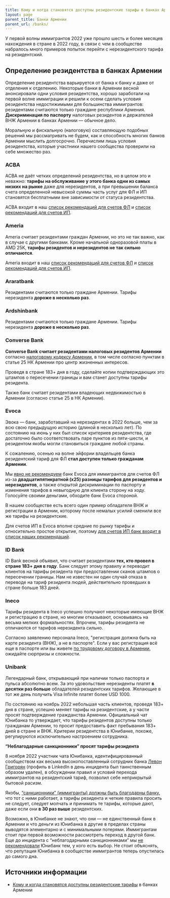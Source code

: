 ```yaml
---
title: Кому и когда становятся доступны резидентские тарифы в банках Армении
layout: page
parent_title: Банки Армении
parent_url: /banks/
---
```


У первой волны иммигрантов 2022 уже прошло шесть и более месяцев нахождения в стране в 2022 году, в связи с чем в сообществе набралось много примеров попыток перейти с нерезидентского тарифа на резидентский.

## Определение резидентства в банках Армении

Определение резидентства варьируется от банка к банку и даже от отделения к отделению. Некоторые банки в Армении весной анонсировали одни условия резидентства, хорошо заработали на первой волне иммиграции и решили к осени сделать условия резидентства недостижимыми для большинства иммигрантов: резидентами считаются только граждане республики Армения. **Дискриминация по паспорту** налоговых резидентов и держателей ВНЖ Армении в банках Армении — обычное дело.

Моральную и фискальную (налоговую) составляющую подобных решений мы рассматривать не будем, как и способность многих банков Армении мыслить долгосрочно. Перечислим лишь условия резидентства, которые участники нашего сообщества проверили на себе множество раз.

### ACBA

ACBA не даёт четких определений резидентства, но в целом это и неважно: **тарифы на обслуживание у этого банка одни из самых низких на рынке** даже для нерезидентов, а при превышении баланса счета определенной невысокой суммы часть услуг для ФЛ и ИП становятся бесплатными вне зависимости от статуса резидентства.

ACBA входит в наш [список рекомендаций для счетов ФЛ](best-fl.md) и [список рекомендаций для счетов ИП](best-ip.md).

### Ameria

Ameria считает резидентами граждан Армении, но это не так важно, как в случае с другими банками. Кроме начальной одноразовой платы в AMD 25K, **тарифы резидентов и нерезидентов не так сильно отличаются**.

Ameria входит в наш [список рекомендаций для счетов ФЛ](best-fl.md) и [список рекомендаций для счетов ИП](best-ip.md).

### Araratbank

Резидентами считаются только граждане Армении. Тарифы нерезидента **дороже в несколько раз**.

### Ardshinbank

Резидентами считаются только граждане Армении. Тарифы нерезидента **дороже в несколько раз**.

### Converse Bank

**Converse Bank считает резидентами налоговых резидентов Армении** согласно [налоговому кодексу Армении](https://www.arlis.am/DocumentView.aspx?docid=137404), в том числе согласно пунктам в статье 25 НК Армении про центр жизненных интересов.

Проведя в стране 183+ дня в году, сделайте копии подтверждающих это штампов о пересечении границы и вам станет доступны тарифы резидента.

Также банк считает резидентами владеющих недвижимостью в Армении (согласно статье 25 в НК Армении).

### Evoca

Эвока — банк, заработавший на нерезидентах в 2022 больше, чем за всю свою предыдущую историю (длиной в несколько лет). По состоянию на июнь у них был список критериев резидентства, где достаточно было соответствовать паре пунктов из пяти-шести, и резидентом якобы могли становиться граждане любой страны.

К сожалению, осенью на волне эйфории владельцев банка резидентский тариф для ФЛ **стал доступен только гражданам Армении**.

Мы [явно не рекомендуем](best-fl.md) банк Evoca для иммигрантов для счетов ФЛ из-за **двадцатипятикратной (x25) разницы тарифов для резидентов и нерезидентов**, а также открытой дискриминации по паспорту и изменения тарифов в невыгодную для клиента сторону на ходу. Голосуйте своими деньгами, обходите банк Evoca стороной.

В нашем сообществе есть всего один пример обладателя ВНЖ и регистрации в Армении, которому после немалых усилий сменили все же тарифы на резидентские.

Для счетов ИП в Evoca вполне средние по рынку тарифы и относительно простое открытие, поэтому [для счетов ИП банк входит в список наших рекомендаций](best-ip.md).

### ID Bank

ID Bank весной объявил, что считает резидентами **тех, кто провел в стране 183+ дня в году**. Банк следует этому правилу и переводит клиентов на тарифы резидента при предоставлении сканов штампов о пересечении границы. Нам не известен ни один случай отказа в переводе на тариф резидента людей, действительно проведших в стране больше 183 дней.

### Ineco

Тарифы резидента в Ineco успешно получают некоторые имеющие ВНЖ и регистрацию в стране, но многим отказывают, основываясь на весьма мелких формальностях. Впрочем, тарифы резидента не отличаются от тарифов нерезидента сильно.

Согласно заявлению персонала Ineco, "регистрация должна быть на карте резидента (ВНЖ), а не в паспорте". Если у вас регистрация всё еще в паспорте или вы живете [по трудовому договору в Армении](../documents/eaeu-cert.md), ожидайте сюрпризы и сложности.

### Unibank

Легендарный банк, открывающий при наличии только паспорта и пульса абсолютно всем. За это удовольствие нерезиденты платят **в десятки раз больше** обладателей резидентских тарифов. Желающие в тот же день получить Visa Infinite платят более USD 1000.

По состоянию на ноябрь 2022 небольшая часть клиентов, проведя 183+ дня в стране, успешно меняет тарифы на резидентские, а у части просят подтверждение гражданства Армении. Официальный чат Юнибанка то утверждает, что тарифы резидентов доступны только гражданам Армении, то просит предоставить факт пребывания 183+ дней в стране и ВНЖ. Критерии резидентства в Юнибанке, похоже, регулируются исключительно настроением сотрудника.

**“Неблагодарные санкционники” просят тарифы резидента**

8 ноября 2022 участник чата Юнибанка, идентифицированный сообществом как весьма высокопоставленный сотрудник банка [Левон Григорян](https://rocketreach.co/levon-grigoryan-email_49868445) (профиль в LinkedIn в день инцидента был таинственным образом удален), в обсуждении правил и условий перехода иммигрантов на резидентский тариф, позволил себе неприкрытый бытовой расизм.

Якобы, [“санкционники” (иммигранты) должны быть благодарны банку](https://telegra.ph/Unibank--vam-sankcionnikam-sdelali-odolzhenie-a-vy-prava-kachaete-11-08), что тот с ними работает, а тарифы резидента и четкие правила просить не следует, следует молчать и принимать те тарифы, которые дают, даже если они **в 30 раз выше** резидентских.

Возможно, в Юнибанке не знают, что они — не единственный банк в Армении и что деньги из Юнибанка в другие в пределах страны выводятся элементарно и с минимальными потерями. Иммигрантам стоит при первой возможности рассмотреть переход в другой банк. Еще до инцидента с “неблагодарными санкционниками” мы [не рекомендовали](best-fl.md) Юнибанк тем, у кого есть выбор. Не стоит объяснять, что репутация Юнибанка в сообществе иммигрантов теперь опустилась до самого дна.

## Источники информации

- [Кому и когда становятся доступны резидентские тарифы](https://www.notion.so/898ffeac51a4478ea8fb1d35bc3e4523) в банках Армении